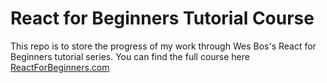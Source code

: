 # React for Beginners Tutorial Course

This repo is to store the progress of my work through Wes Bos's React for Beginners tutorial series. You can find the full course here [ReactForBeginners.com](https://ReactForBeginners.com)